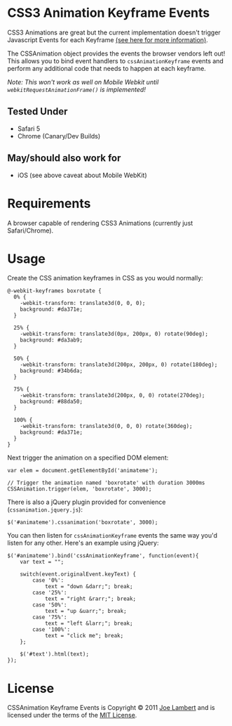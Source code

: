 # CSS3 Animation Keyframe Events
CSS3 Animations are great but the current implementation doesn't trigger Javascript Events for each Keyframe [(see here for more information)](http://blog.joelambert.co.uk/2011/05/17/keyframe-events-for-css3-animations/).

The CSSAnimation object provides the events the browser vendors left out! This allows you to bind event handlers to `cssAnimationKeyframe` events and perform any additional code that needs to happen at each keyframe.

*Note: This won't work as well on Mobile Webkit until `webkitRequestAnimationFrame()` is implemented!*

## Tested Under
- Safari 5
- Chrome (Canary/Dev Builds)

## May/should also work for
- iOS (see above caveat about Mobile WebKit)

# Requirements
A browser capable of rendering CSS3 Animations (currently just Safari/Chrome).

# Usage
Create the CSS animation keyframes in CSS as you would normally:

	@-webkit-keyframes boxrotate {
	  0% {
	    -webkit-transform: translate3d(0, 0, 0);
	    background: #da371e;
	  }

	  25% {
	    -webkit-transform: translate3d(0px, 200px, 0) rotate(90deg);
	    background: #da3ab9;
	  }

	  50% {
	    -webkit-transform: translate3d(200px, 200px, 0) rotate(180deg);
	    background: #34b6da;
	  }

	  75% {
	    -webkit-transform: translate3d(200px, 0, 0) rotate(270deg);
	    background: #88da50;
	  }

	  100% {
	    -webkit-transform: translate3d(0, 0, 0) rotate(360deg);
	    background: #da371e;
	  }
	}
	
Next trigger the animation on a specified DOM element:

	var elem = document.getElementById('animateme');
	
	// Trigger the animation named 'boxrotate' with duration 3000ms
	CSSAnimation.trigger(elem, 'boxrotate', 3000);
	
There is also a jQuery plugin provided for convenience (`cssanimation.jquery.js`):

	$('#animateme').cssanimation('boxrotate', 3000);
	
You can then listen for `cssAnimationKeyframe` events the same way you'd listen for any other. Here's an example using jQuery:

	$('#animateme').bind('cssAnimationKeyframe', function(event){
		var text = "";
		
		switch(event.originalEvent.keyText) {
			case '0%':
				text = "down &darr;"; break;
			case '25%':
				text = "right &rarr;"; break;
			case '50%':
				text = "up &uarr;"; break;
			case '75%':
				text = "left &larr;"; break;
			case '100%':
				text = "click me"; break;
		};
		
		$('#text').html(text);
	});
	
# License

CSSAnimation Keyframe Events is Copyright &copy; 2011 [Joe Lambert](http://www.joelambert.co.uk) and is licensed under the terms of the [MIT License](http://www.opensource.org/licenses/mit-license.php).